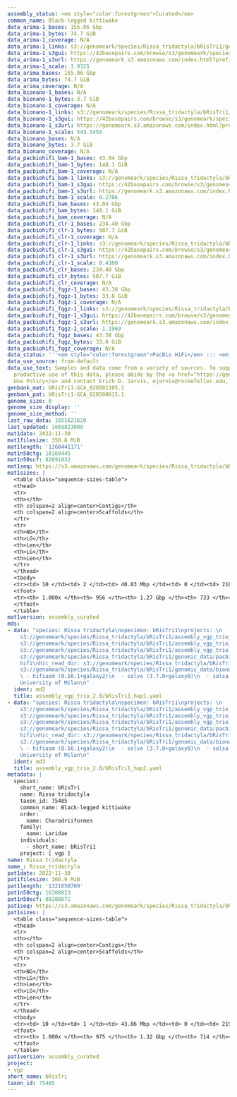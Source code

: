 ```yaml
---
assembly_status: <em style="color:forestgreen">Curated</em>
common_name: Black-legged kittiwake
data_arima-1_bases: 155.06 Gbp
data_arima-1_bytes: 74.7 GiB
data_arima-1_coverage: N/A
data_arima-1_links: s3://genomeark/species/Rissa_tridactyla/bRisTri1/genomic_data/arima/<br>
data_arima-1_s3gui: https://42basepairs.com/browse/s3/genomeark/species/Rissa_tridactyla/bRisTri1/genomic_data/arima/
data_arima-1_s3url: https://genomeark.s3.amazonaws.com/index.html?prefix=species/Rissa_tridactyla/bRisTri1/genomic_data/arima/
data_arima-1_scale: 1.9325
data_arima_bases: 155.06 Gbp
data_arima_bytes: 74.7 GiB
data_arima_coverage: N/A
data_bionano-1_bases: N/A
data_bionano-1_bytes: 3.7 GiB
data_bionano-1_coverage: N/A
data_bionano-1_links: s3://genomeark/species/Rissa_tridactyla/bRisTri1/genomic_data/bionano/<br>
data_bionano-1_s3gui: https://42basepairs.com/browse/s3/genomeark/species/Rissa_tridactyla/bRisTri1/genomic_data/bionano/
data_bionano-1_s3url: https://genomeark.s3.amazonaws.com/index.html?prefix=species/Rissa_tridactyla/bRisTri1/genomic_data/bionano/
data_bionano-1_scale: 543.5450
data_bionano_bases: N/A
data_bionano_bytes: 3.7 GiB
data_bionano_coverage: N/A
data_pacbiohifi_bam-1_bases: 43.04 Gbp
data_pacbiohifi_bam-1_bytes: 148.1 GiB
data_pacbiohifi_bam-1_coverage: N/A
data_pacbiohifi_bam-1_links: s3://genomeark/species/Rissa_tridactyla/bRisTri1/genomic_data/pacbio_hifi/<br>
data_pacbiohifi_bam-1_s3gui: https://42basepairs.com/browse/s3/genomeark/species/Rissa_tridactyla/bRisTri1/genomic_data/pacbio_hifi/
data_pacbiohifi_bam-1_s3url: https://genomeark.s3.amazonaws.com/index.html?prefix=species/Rissa_tridactyla/bRisTri1/genomic_data/pacbio_hifi/
data_pacbiohifi_bam-1_scale: 0.2706
data_pacbiohifi_bam_bases: 43.04 Gbp
data_pacbiohifi_bam_bytes: 148.1 GiB
data_pacbiohifi_bam_coverage: N/A
data_pacbiohifi_clr-1_bases: 234.40 Gbp
data_pacbiohifi_clr-1_bytes: 507.7 GiB
data_pacbiohifi_clr-1_coverage: N/A
data_pacbiohifi_clr-1_links: s3://genomeark/species/Rissa_tridactyla/bRisTri1/genomic_data/pacbio_hifi/<br>
data_pacbiohifi_clr-1_s3gui: https://42basepairs.com/browse/s3/genomeark/species/Rissa_tridactyla/bRisTri1/genomic_data/pacbio_hifi/
data_pacbiohifi_clr-1_s3url: https://genomeark.s3.amazonaws.com/index.html?prefix=species/Rissa_tridactyla/bRisTri1/genomic_data/pacbio_hifi/
data_pacbiohifi_clr-1_scale: 0.4300
data_pacbiohifi_clr_bases: 234.40 Gbp
data_pacbiohifi_clr_bytes: 507.7 GiB
data_pacbiohifi_clr_coverage: N/A
data_pacbiohifi_fqgz-1_bases: 43.38 Gbp
data_pacbiohifi_fqgz-1_bytes: 33.8 GiB
data_pacbiohifi_fqgz-1_coverage: N/A
data_pacbiohifi_fqgz-1_links: s3://genomeark/species/Rissa_tridactyla/bRisTri1/genomic_data/pacbio_hifi/<br>
data_pacbiohifi_fqgz-1_s3gui: https://42basepairs.com/browse/s3/genomeark/species/Rissa_tridactyla/bRisTri1/genomic_data/pacbio_hifi/
data_pacbiohifi_fqgz-1_s3url: https://genomeark.s3.amazonaws.com/index.html?prefix=species/Rissa_tridactyla/bRisTri1/genomic_data/pacbio_hifi/
data_pacbiohifi_fqgz-1_scale: 1.1969
data_pacbiohifi_fqgz_bases: 43.38 Gbp
data_pacbiohifi_fqgz_bytes: 33.8 GiB
data_pacbiohifi_fqgz_coverage: N/A
data_status: '''<em style="color:forestgreen">PacBio HiFi</em> ::: <em style="color:forestgreen">Arima</em>'''
data_use_source: from-default
data_use_text: Samples and data come from a variety of sources. To support fair and
  productive use of this data, please abide by the <a href="https://genome10k.soe.ucsc.edu/data-use-policies/">Data
  Use Policy</a> and contact Erich D. Jarvis, ejarvis@rockefeller.edu, with any questions.
genbank_mat: bRisTri1:GCA_028501385.1
genbank_pat: bRisTri1:GCA_028500815.1
genome_size: 0
genome_size_display: ''
genome_size_method: ''
last_raw_data: 1651621620
last_updated: 1669823008
mat1date: 2022-11-30
mat1filesize: 350.8 MiB
mat1length: '1268441171'
mat1n50ctg: 18169445
mat1n50scf: 82691832
mat1seq: https://s3.amazonaws.com/genomeark/species/Rissa_tridactyla/bRisTri1/assembly_curated/bRisTri1.mat.cur.20221130.fasta.gz
mat1sizes: |
  <table class="sequence-sizes-table">
  <thead>
  <tr>
  <th></th>
  <th colspan=2 align=center>Contigs</th>
  <th colspan=2 align=center>Scaffolds</th>
  </tr>
  <tr>
  <th>NG</th>
  <th>LG</th>
  <th>Len</th>
  <th>LG</th>
  <th>Len</th>
  </tr>
  </thead>
  <tbody>
  <tr><td> 10 </td><td> 2 </td><td> 40.03 Mbp </td><td> 0 </td><td> 218.21 Mbp </td></tr><tr><td> 20 </td><td> 5 </td><td> 33.77 Mbp </td><td> 1 </td><td> 169.94 Mbp </td></tr><tr><td> 30 </td><td> 9 </td><td> 31.38 Mbp </td><td> 1 </td><td> 169.94 Mbp </td></tr><tr><td> 40 </td><td> 14 </td><td> 22.57 Mbp </td><td> 2 </td><td> 127.36 Mbp </td></tr><tr style="background-color:#cccccc;"><td> 50 </td><td> 21 </td><td style="background-color:#88ff88;"> 18.17 Mbp </td><td> 4 </td><td style="background-color:#88ff88;"> 82.69 Mbp </td></tr><tr><td> 60 </td><td> 29 </td><td> 12.01 Mbp </td><td> 5 </td><td> 73.85 Mbp </td></tr><tr><td> 70 </td><td> 42 </td><td> 6.96 Mbp </td><td> 8 </td><td> 49.13 Mbp </td></tr><tr><td> 80 </td><td> 65 </td><td> 4.39 Mbp </td><td> 12 </td><td> 19.37 Mbp </td></tr><tr><td> 90 </td><td> 134 </td><td> 0.87 Mbp </td><td> 24 </td><td> 3.16 Mbp </td></tr><tr><td> 100 </td><td> 955 </td><td> 14.26 Kbp </td><td> 732 </td><td> 15.14 Kbp </td></tr></tbody>
  <tfoot>
  <tr><th> 1.000x </th><th> 956 </th><th> 1.27 Gbp </th><th> 733 </th><th> 1.27 Gbp </th></tr>
  </tfoot>
  </table>
mat1version: assembly_curated
mds:
- data: "species: Rissa tridactyla\nspecimen: bRisTri1\nprojects: \n  - vgp\npaternal:
    s3://genomeark/species/Rissa_tridactyla/bRisTri1/assembly_vgp_trio_2.0/bRisTri1.trio.hap1.20220720.fasta.gz\npretext:
    s3://genomeark/species/Rissa_tridactyla/bRisTri1/assembly_vgp_trio_2.0/evaluation/hap1/pretext/bRisTri1_hap1__s2_heatmap.pretext\nkmer_spectra_img:
    s3://genomeark/species/Rissa_tridactyla/bRisTri1/assembly_vgp_trio_2.0/evaluation/Rissa_tridactyla_png/\npacbio_read_dir:
    s3://genomeark/species/Rissa_tridactyla/bRisTri1/genomic_data/pacbio_hifi/\npacbio_read_type:
    hifi\nhic_read_dir: s3://genomeark/species/Rissa_tridactyla/bRisTri1/genomic_data/arima/\nbionano_cmap_dir:
    s3://genomeark/species/Rissa_tridactyla/bRisTri1/genomic_data/bionano/\npipeline:\n
    \ - hifiasm (0.16.1+galaxy2)\n  - solve (3.7.0+galaxy0)\n  - salsa (2.3+galaxy2)\nassembled_by_group:
    University of Milan\n"
  ident: md2
  title: assembly_vgp_trio_2.0/bRisTri1_hap1.yaml
- data: "species: Rissa tridactyla\nspecimen: bRisTri1\nprojects: \n  - vgp\nmaternal:
    s3://genomeark/species/Rissa_tridactyla/bRisTri1/assembly_vgp_trio_2.0/bRisTri1.trio.hap2.20220720.fasta.gz\npretext:
    s3://genomeark/species/Rissa_tridactyla/bRisTri1/assembly_vgp_trio_2.0/evaluation/hap2/pretext/bRisTri1_hap2__s2_heatmap.pretext\nkmer_spectra_img:
    s3://genomeark/species/Rissa_tridactyla/bRisTri1/assembly_vgp_trio_2.0/evaluation/merqury/Rissa_tridactyla_png/\npacbio_read_dir:
    s3://genomeark/species/Rissa_tridactyla/bRisTri1/genomic_data/pacbio_hifi/\npacbio_read_type:
    hifi\nhic_read_dir: s3://genomeark/species/Rissa_tridactyla/bRisTri1/genomic_data/arima/\nbionano_cmap_dir:
    s3://genomeark/species/Rissa_tridactyla/bRisTri1/genomic_data/bionano/\npipeline:\n
    \ - hifiasm (0.16.1+galaxy2)\n  - solve (3.7.0+galaxy0)\n  - salsa (2.3+galaxy2)\nassembled_by_group:
    University of Milan\n"
  ident: md3
  title: assembly_vgp_trio_2.0/bRisTri1_hap2.yaml
metadata: |
  species:
    short_name: bRisTri
    name: Rissa tridactyla
    taxon_id: 75485
    common_name: Black-legged kittiwake
    order:
      name: Charadriiformes
    family:
      name: Laridae
    individuals:
      - short_name: bRisTri1
    project: [ vgp ]
name: Rissa tridactyla
name_: Rissa_tridactyla
pat1date: 2022-11-30
pat1filesize: 366.9 MiB
pat1length: '1321650709'
pat1n50ctg: 16308823
pat1n50scf: 88208671
pat1seq: https://s3.amazonaws.com/genomeark/species/Rissa_tridactyla/bRisTri1/assembly_curated/bRisTri1.pat.cur.20221130.fasta.gz
pat1sizes: |
  <table class="sequence-sizes-table">
  <thead>
  <tr>
  <th></th>
  <th colspan=2 align=center>Contigs</th>
  <th colspan=2 align=center>Scaffolds</th>
  </tr>
  <tr>
  <th>NG</th>
  <th>LG</th>
  <th>Len</th>
  <th>LG</th>
  <th>Len</th>
  </tr>
  </thead>
  <tbody>
  <tr><td> 10 </td><td> 1 </td><td> 43.86 Mbp </td><td> 0 </td><td> 219.60 Mbp </td></tr><tr><td> 20 </td><td> 5 </td><td> 35.57 Mbp </td><td> 1 </td><td> 168.50 Mbp </td></tr><tr><td> 30 </td><td> 9 </td><td> 26.52 Mbp </td><td> 2 </td><td> 127.73 Mbp </td></tr><tr><td> 40 </td><td> 15 </td><td> 18.49 Mbp </td><td> 3 </td><td> 94.79 Mbp </td></tr><tr style="background-color:#cccccc;"><td> 50 </td><td> 22 </td><td style="background-color:#88ff88;"> 16.31 Mbp </td><td> 4 </td><td style="background-color:#88ff88;"> 88.21 Mbp </td></tr><tr><td> 60 </td><td> 31 </td><td> 12.79 Mbp </td><td> 6 </td><td> 74.01 Mbp </td></tr><tr><td> 70 </td><td> 45 </td><td> 8.15 Mbp </td><td> 8 </td><td> 56.07 Mbp </td></tr><tr><td> 80 </td><td> 65 </td><td> 4.68 Mbp </td><td> 11 </td><td> 23.75 Mbp </td></tr><tr><td> 90 </td><td> 128 </td><td> 0.90 Mbp </td><td> 21 </td><td> 7.62 Mbp </td></tr><tr><td> 100 </td><td> 974 </td><td> 13.70 Kbp </td><td> 713 </td><td> 13.70 Kbp </td></tr></tbody>
  <tfoot>
  <tr><th> 1.000x </th><th> 975 </th><th> 1.32 Gbp </th><th> 714 </th><th> 1.32 Gbp </th></tr>
  </tfoot>
  </table>
pat1version: assembly_curated
project:
- vgp
short_name: bRisTri
taxon_id: 75485
---
```

